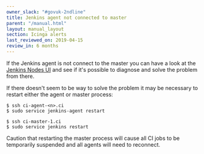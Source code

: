 ```yaml
---
owner_slack: "#govuk-2ndline"
title: Jenkins agent not connected to master
parent: "/manual.html"
layout: manual_layout
section: Icinga alerts
last_reviewed_on: 2019-04-15
review_in: 6 months
---
```


If the Jenkins agent is not connect to the master you can have a look at the [Jenkins Nodes UI][jenkins-nodes] and see
if it's possible to diagnose and solve the problem from there.

[jenkins-nodes]: https://ci.integration.publishing.service.gov.uk/computer/

If there doesn't seem to be way to solve the problem it may be necessary to restart either the agent or master process:

```
$ ssh ci-agent-<n>.ci
$ sudo service jenkins-agent restart
```

```
$ ssh ci-master-1.ci
$ sudo service jenkins restart
```

Caution that restarting the master process will cause all CI jobs to be temporarily suspended and all agents will need
to reconnect.

